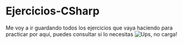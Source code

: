 # Ejercicios-CSharp
Me voy a ir guardando todos los ejercicios que vaya haciendo para practicar por aqui, puedes consultar si lo necesitas
![Ups, no carga!](https://github.com/WysperOtaku/Ejercicios-C-/blob/1c121e939297e72073bc999257f7823bf20c52fd/img/banner.jpg)
